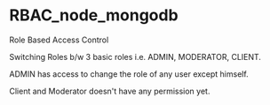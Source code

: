 # RBAC_node_mongodb
Role Based Access Control 

Switching Roles b/w 3 basic roles i.e. ADMIN, MODERATOR, CLIENT.

ADMIN has access to change the role of any user except himself.

Client and Moderator doesn't have any permission yet.
